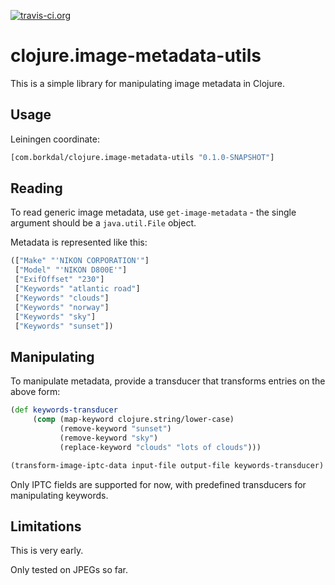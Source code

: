 [![travis-ci.org](https://travis-ci.org/bsvingen/image-metadata-utils.svg?branch=master)](https://travis-ci.org/bsvingen/image-metadata-utils)

# clojure.image-metadata-utils

This is a simple library for manipulating image metadata in Clojure.

## Usage

Leiningen coordinate:

```clj
[com.borkdal/clojure.image-metadata-utils "0.1.0-SNAPSHOT"]
```

## Reading

To read generic image metadata, use `get-image-metadata` - the single
argument should be a `java.util.File` object.

Metadata is represented like this:

```clojure
(["Make" "'NIKON CORPORATION'"]
 ["Model" "'NIKON D800E'"]
 ["ExifOffset" "230"]
 ["Keywords" "atlantic road"]
 ["Keywords" "clouds"]
 ["Keywords" "norway"]
 ["Keywords" "sky"]
 ["Keywords" "sunset"])
```

## Manipulating

To manipulate metadata, provide a transducer that transforms entries
on the above form:

```clojure
(def keywords-transducer
	 (comp (map-keyword clojure.string/lower-case)
		   (remove-keyword "sunset")
		   (remove-keyword "sky")
		   (replace-keyword "clouds" "lots of clouds")))

(transform-image-iptc-data input-file output-file keywords-transducer)
```

Only IPTC fields are supported for now, with predefined transducers
for manipulating keywords.

## Limitations

This is very early.

Only tested on JPEGs so far.

